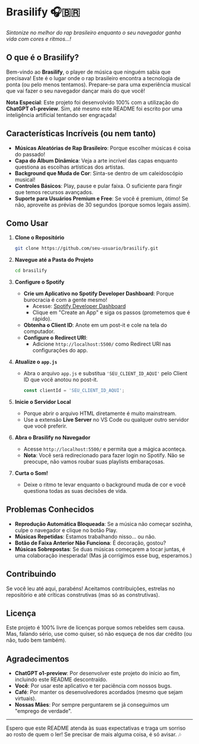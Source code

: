 # Brasilify 🎧🇧🇷

_Sintonize no melhor do rap brasileiro enquanto o seu navegador ganha vida com cores e ritmos...!_

## O que é o Brasilify?

Bem-vindo ao **Brasilify**, o player de música que ninguém sabia que precisava! Este é o lugar onde o rap brasileiro encontra a tecnologia de ponta (ou pelo menos tentamos). Prepare-se para uma experiência musical que vai fazer o seu navegador dançar mais do que você!

**Nota Especial**: Este projeto foi desenvolvido 100% com a utilização do **ChatGPT o1-preview**. Sim, até mesmo este README foi escrito por uma inteligência artificial tentando ser engraçada!

## Características Incríveis (ou nem tanto)

- **Músicas Aleatórias de Rap Brasileiro**: Porque escolher músicas é coisa do passado!
- **Capa do Álbum Dinâmica**: Veja a arte incrível das capas enquanto questiona as escolhas artísticas dos artistas.
- **Background que Muda de Cor**: Sinta-se dentro de um caleidoscópio musical!
- **Controles Básicos**: Play, pause e pular faixa. O suficiente para fingir que temos recursos avançados.
- **Suporte para Usuários Premium e Free**: Se você é premium, ótimo! Se não, aproveite as prévias de 30 segundos (porque somos legais assim).

## Como Usar

1. **Clone o Repositório**

   ```bash
   git clone https://github.com/seu-usuario/brasilify.git
   ```

2. **Navegue até a Pasta do Projeto**

   ```bash
   cd brasilify
   ```

3. **Configure o Spotify**

   - **Crie um Aplicativo no Spotify Developer Dashboard**: Porque burocracia é com a gente mesmo!
     - Acesse: [Spotify Developer Dashboard](https://developer.spotify.com/dashboard/)
     - Clique em "Create an App" e siga os passos (prometemos que é rápido).
   - **Obtenha o Client ID**: Anote em um post-it e cole na tela do computador.
   - **Configure o Redirect URI**:
     - Adicione `http://localhost:5500/` como Redirect URI nas configurações do app.

4. **Atualize o `app.js`**

   - Abra o arquivo `app.js` e substitua `'SEU_CLIENT_ID_AQUI'` pelo Client ID que você anotou no post-it.

     ```javascript
     const clientId = 'SEU_CLIENT_ID_AQUI';
     ```

5. **Inicie o Servidor Local**

   - Porque abrir o arquivo HTML diretamente é muito mainstream.
   - Use a extensão **Live Server** no VS Code ou qualquer outro servidor que você preferir.

6. **Abra o Brasilify no Navegador**

   - Acesse `http://localhost:5500/` e permita que a mágica aconteça.
   - **Nota**: Você será redirecionado para fazer login no Spotify. Não se preocupe, não vamos roubar suas playlists embaraçosas.

7. **Curta o Som!**

   - Deixe o ritmo te levar enquanto o background muda de cor e você questiona todas as suas decisões de vida.

## Problemas Conhecidos

- **Reprodução Automática Bloqueada**: Se a música não começar sozinha, culpe o navegador e clique no botão Play.
- **Músicas Repetidas**: Estamos trabalhando nisso... ou não.
- **Botão de Faixa Anterior Não Funciona**: É decoração, gostou?
- **Músicas Sobrepostas**: Se duas músicas começarem a tocar juntas, é uma colaboração inesperada! (Mas já corrigimos esse bug, esperamos.)

## Contribuindo

Se você leu até aqui, parabéns! Aceitamos contribuições, estrelas no repositório e até críticas construtivas (mas só as construtivas).

## Licença

Este projeto é 100% livre de licenças porque somos rebeldes sem causa. Mas, falando sério, use como quiser, só não esqueça de nos dar crédito (ou não, tudo bem também).

## Agradecimentos

- **ChatGPT o1-preview**: Por desenvolver este projeto do início ao fim, incluindo este README descontraído.
- **Você**: Por usar este aplicativo e ter paciência com nossos bugs.
- **Café**: Por manter os desenvolvedores acordados (mesmo que sejam virtuais).
- **Nossas Mães**: Por sempre perguntarem se já conseguimos um "emprego de verdade".

---

Espero que este README atenda às suas expectativas e traga um sorriso ao rosto de quem o ler! Se precisar de mais alguma coisa, é só avisar. 🎶